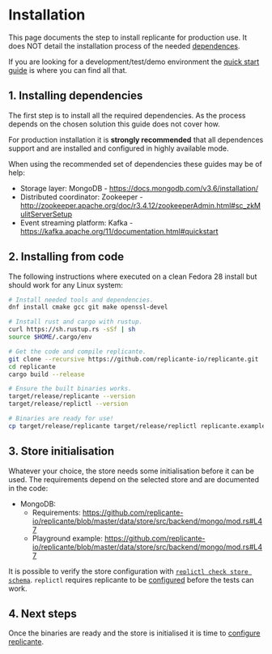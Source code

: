 # Installation
This page documents the step to install replicante for production use.
It does NOT detail the installation process of the needed [dependences](deps.md).

If you are looking for a development/test/demo environment the
[quick start guide](../first-steps/quickstart.md) is where you can find all that.


## 1. Installing dependencies
The first step is to install all the required dependencies.
As the process depends on the chosen solution this guide does not cover how.

For production installation it is **strongly recommended** that all dependences
support and are installed and configured in highly available mode.

When using the recommended set of dependencies these guides may be of help:

  * Storage layer: MongoDB - https://docs.mongodb.com/v3.6/installation/
  * Distributed coordinator: Zookeeper - http://zookeeper.apache.org/doc/r3.4.12/zookeeperAdmin.html#sc_zkMulitServerSetup
  * Event streaming platform: Kafka - https://kafka.apache.org/11/documentation.html#quickstart


## 2. Installing from code
The following instructions where executed on a clean Fedora 28 install but should work for any Linux system:

```bash
# Install needed tools and dependencies.
dnf install cmake gcc git make openssl-devel

# Install rust and cargo with rustup.
curl https://sh.rustup.rs -sSf | sh
source $HOME/.cargo/env

# Get the code and compile replicante.
git clone --recursive https://github.com/replicante-io/replicante.git
cd replicante
cargo build --release

# Ensure the built binaries works.
target/release/replicante --version
target/release/replictl --version

# Binaries are ready for use!
cp target/release/replicante target/release/replictl replicante.example.yaml /path/to/install/location/
```


## 3. Store initialisation
Whatever your choice, the store needs some initialisation before it can be used.
The requirements depend on the selected store and are documented in the code:

  * MongoDB:
    * Requirements: https://github.com/replicante-io/replicante/blob/master/data/store/src/backend/mongo/mod.rs#L47
    * Playground example: https://github.com/replicante-io/replicante/blob/master/data/store/src/backend/mongo/mod.rs#L47

It is possible to verify the store configuration with [`replictl check store schema`](../replictl/checks.md).
`replictl` requires replicante to be [configured](./config.md) before the tests can work.


## 4. Next steps
Once the binaries are ready and the store is initialised it is time to [configure replicante](./config.md).
